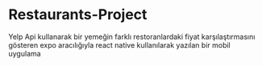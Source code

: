 # Restaurants-Project
Yelp Api kullanarak bir yemeğin farklı restoranlardaki fiyat karşılaştırmasını gösteren expo aracılığıyla react native kullanılarak yazılan bir mobil uygulama
